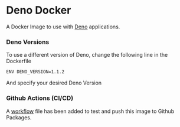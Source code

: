 # Deno Docker
A Docker Image to use with [Deno](https://deno.land) applications.

### Deno Versions
To use a different version of Deno, change the following line in the Dockerfile

    ENV DENO_VERSION=1.1.2
    
And specify your desired Deno Version

### Github Actions (CI/CD)
A [workflow](https://github.com/brianraila/deno-docker/tree/master/.github/workflows) file has been added to test and push this image to Github Packages.

